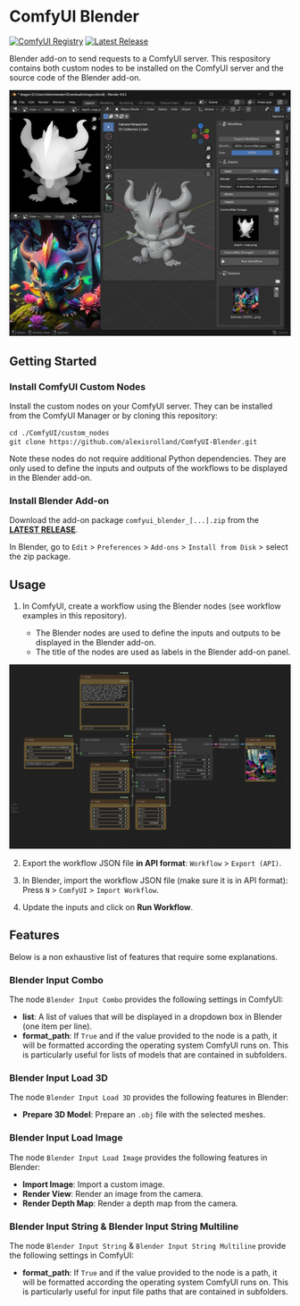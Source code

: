 # ComfyUI Blender

[![ComfyUI Registry](https://img.shields.io/badge/comfyui-registry-grey?labelColor=blue)](https://registry.comfy.org/nodes/comfyui-blender)
[![Latest Release](https://img.shields.io/github/v/release/alexisrolland/ComfyUI-Blender)](https://github.com/alexisrolland/ComfyUI-Blender/releases/latest)

Blender add-on to send requests to a ComfyUI server. This respository contains both custom nodes to be installed on the ComfyUI server and the source code of the Blender add-on.

![Screenshot Blender](./screenshot_blender.jpg)

## Getting Started

### Install ComfyUI Custom Nodes

Install the custom nodes on your ComfyUI server. They can be installed from the ComfyUI Manager or by cloning this repository:

```shell
cd ./ComfyUI/custom_nodes
git clone https://github.com/alexisrolland/ComfyUI-Blender.git
```

Note these nodes do not require additional Python dependencies. They are only used to define the inputs and outputs of the workflows to be displayed in the Blender add-on.

### Install Blender Add-on

Download the add-on package `comfyui_blender_[...].zip` from the **[LATEST RELEASE](https://github.com/alexisrolland/ComfyUI-Blender/releases)**.

In Blender, go to `Edit` > `Preferences` > `Add-ons` > `Install from Disk` > select the zip package.

## Usage

1. In ComfyUI, create a workflow using the Blender nodes (see workflow examples in this repository).

    * The Blender nodes are used to define the inputs and outputs to be displayed in the Blender add-on.
    * The title of the nodes are used as labels in the Blender add-on panel.

![Screenshot ComfyUI](./screenshot_comfyui.png)

2. Export the workflow JSON file **in API format**: `Workflow` > `Export (API)`.

3. In Blender, import the workflow JSON file (make sure it is in API format): Press `N` > `ComfyUI` > `Import Workflow`.

4. Update the inputs and click on **Run Workflow**.

## Features

Below is a non exhaustive list of features that require some explanations.

### Blender Input Combo

The node `Blender Input Combo` provides the following settings in ComfyUI:

* **list**: A list of values that will be displayed in a dropdown box in Blender (one item per line).
* **format_path**: If `True` and if the value provided to the node is a path, it will be formatted according the operating system ComfyUI runs on. This is particularly useful for lists of models that are contained in subfolders.

### Blender Input Load 3D

The node `Blender Input Load 3D` provides the following features in Blender:

* **Prepare 3D Model**: Prepare an `.obj` file with the selected meshes.

### Blender Input Load Image

The node `Blender Input Load Image` provides the following features in Blender:

* **Import Image**: Import a custom image.
* **Render View**: Render an image from the camera.
* **Render Depth Map**: Render a depth map from the camera.

### Blender Input String & Blender Input String Multiline

The node `Blender Input String` & `Blender Input String Multiline` provide the following settings in ComfyUI:

* **format_path**: If `True` and if the value provided to the node is a path, it will be formatted according the operating system ComfyUI runs on. This is particularly useful for input file paths that are contained in subfolders.
